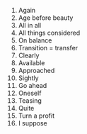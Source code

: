 1. Again
2. Age before beauty
3. All in all
4. All things considered
5. On balance
6. Transition = transfer
7. Clearly
8. Available
9. Approached
10. Sightly
11. Go ahead
12. Oneself
13. Teasing
14. Quite
15. Turn a profit
16. I suppose
